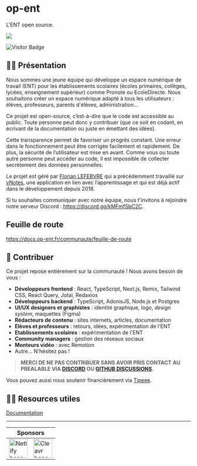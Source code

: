 # op-ent

L'ENT open source.

<div id="discord">

[![](https://dcbadge.vercel.app/api/server/kMFmfSbC2C?style=flat-square)](https://discord.gg/kMFmfSbC2C)

</div>

![Visitor Badge](https://visitor-badge.laobi.icu/badge?page_id=op-ent&title=Visitors)

## 🙋‍♀️ Présentation

Nous sommes une jeune équipe qui développe un espace numérique de travail (ENT) pour les établissements scolaires (écoles primaires, collèges, lycées, enseignement supérieur) comme Pronote ou EcoleDirecte. Nous souhaitons créer un espace numérique adapté à tous les utilisateurs : élèves, professeurs, parents d'élèves, administration...

Ce projet est open-source, c’est-à-dire que le code est accessible au public. Toute personne peut donc y contribuer (que ce soit en codant, en écrivant de la documentation ou juste en émettant des idées).

Cette transparence permet de favoriser un progrès constant. Une erreur dans le fonctionnement peut être corrigée facilement et rapidement. De plus, la sécurité de l’utilisateur est mise en avant. Comme vous ou toute autre personne peut accéder au code, il est impossible de collecter secrètement des données personnelles.

Le projet est géré par [Florian LEFEBVRE](https://github.com/florian-lefebvre) qui a précédemment travaillé sur [yNotes](https://ynotes.fr), une application en lien avec l’apprentissage et qui est déjà actif dans le développement depuis 2018.

Si tu souhaites communiquer avec notre équipe, nous t'invitons à rejoindre notre serveur Discord : https://discord.gg/kMFmfSbC2C.

## Feuille de route

https://docs.op-ent.fr/communaute/feuille-de-route

## 🌈 Contribuer

Ce projet repose entièrement sur la communauté ! Nous avons besoin de vous :

- **Développeurs frontend** : React, TypeScript, Next.js, Remix, Tailwind CSS, React Query, Jotai, Redaxios
- **Développeurs backend** : TypeScript, AdonisJS, Node.js et Postgres
- **UI/UX designers et graphistes** : identité graphique, logo, _design system_, maquettes (Figma)
- **Rédacteurs de contenu** : sites internets, articles, documentation
- **Elèves et professeurs** : retours, idées, expérimentation de l'ENT
- **Etablissements scolaires** : expérimentation de l'ENT
- **Community managers** : gestion des réseaux sociaux
- **Monteurs vidéo** : avec Remotion
- Autre... N'hésitez pas !

> **MERCI DE NE PAS CONTRIBUER SANS AVOIR PRIS CONTACT AU PREALABLE VIA [DISCORD](#discord) OU [GITHUB DISCUSSIONS](https://github.com/op-ent/op-ent/discussions).**

Vous pouvez aussi nous soutenir financièrement via [Tipeee](https://fr.tipeee.com/op-ent).

## 👩‍💻 Resources utiles

[Documentation](https://docs.op-ent.fr/)

---

<table>
  <thead>
    <tr>
      <th colspan="2">Sponsors</th>
    </tr>
  </thead>
  <tbody>
    <tr>
      <td>
        <a href="https://www.netlify.com" target="_blank">
          <img alt="Netlify banner" height="51px" src="https://www.netlify.com/v3/img/components/netlify-color-accent.svg" />
        </a>
      </td>
      <td>
        <a href="https://cleavr.io" target="_blank">
          <img alt="Cleavr banner" height="51px" src="https://hcti.io/v1/image/ae9a047f-22b3-4016-a37a-80f297894678" />
        </a>
      </td>
    </tr>
  </tbody>
</table>
